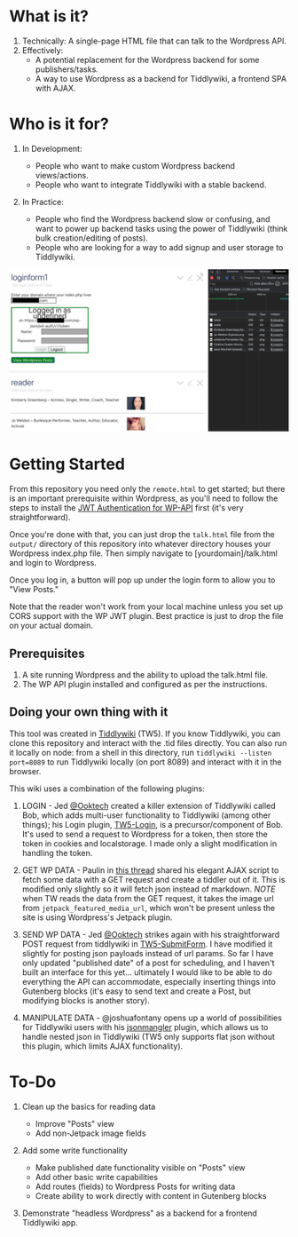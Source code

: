 # What is it? 

1. Technically: A single-page HTML file that can talk to the Wordpress API. 
2. Effectively: 
   * A potential replacement for the Wordpress backend for some publishers/tasks.  
   * A way to use Wordpress as a backend for Tiddlywiki, a frontend SPA with AJAX. 

# Who is it for? 

1. In Development: 
   * People who want to make custom Wordpress backend views/actions. 
   * People who want to integrate Tiddlywiki with a stable backend. 

2. In Practice: 
   * People who find the Wordpress backend slow or confusing, and want to power up backend tasks using the power of Tiddlywiki (think bulk creation/editing of posts). 
   * People who are looking for a way to add signup and user storage to Tiddlywiki. 

![Screenshot](talk2menice_screenshot.jpg)

# Getting Started

From this repository you need only the `remote.html` to get started; but there is an important  prerequisite within Wordpress, as you'll need to follow the steps to install the [JWT Authentication for WP-API](https://wordpress.org/plugins/jwt-authentication-for-wp-rest-api/) first (it's very straightforward).

Once you're done with that, you can just drop the `talk.html` file from the `output/` directory of this repository into whatever directory houses your Wordpress index.php file. Then simply navigate to [yourdomain]/talk.html and login to Wordpress.

Once you log in, a button will pop up under the login form to allow you to "View Posts." 

Note that the reader won't work from your local machine unless you set up CORS support with the WP JWT plugin. Best practice is just to drop the file on your actual domain. 

## Prerequisites 

1. A site running Wordpress and the ability to upload the talk.html file. 
2. The WP API plugin installed and configured as per the instructions. 

## Doing your own thing with it

This tool was created in [Tiddlywiki](https://tiddlywiki.com) (TW5). If you know Tiddlywiki, you can clone this repository and interact with the .tid files directly. You can also run it locally on node: from a shell in this directory, run `tiddlywiki --listen port=8089` to run Tiddlywiki locally (on port 8089) and interact with it in the browser. 

This wiki uses a combination of the following plugins:

1. LOGIN - Jed [@Ooktech](https://github.com/OokTech) created a killer extension of Tiddlywiki called Bob, which adds multi-user functionality to Tiddlywiki (among other things); his Login plugin, [TW5-Login](https://github.com/OokTech/TW5-Login), is a precursor/component of Bob. It's used to send a request to Wordpress for a token, then store the token in cookies and localstorage. I made only a slight modification in handling the token. 

1. GET WP DATA - Paulin in [this thread](https://groups.google.com/g/tiddlywiki/c/E_X3KUHOvEk/m/ucL23ju5AAAJ) shared his elegant AJAX script to fetch some data with a GET request and create a tiddler out of it. This is modified only slightly so it will fetch json instead of markdown. *NOTE* when TW reads the data from the GET request, it takes the image url from `jetpack_featured_media_url`, which won't be present unless the site is using Wordpress's Jetpack plugin. 

2. SEND WP DATA - Jed [@Ooktech](https://github.com/OokTech) strikes again with his straightforward POST request from tiddlywiki in [TW5-SubmitForm](https://github.com/OokTech/TW5-SubmitForm). I have modified it slightly for posting json payloads instead of url params. So far I have only updated "published date" of a post for scheduling, and I haven't built an interface for this yet... ultimately I would like to be able to do everything the API can accommodate, especially inserting things into Gutenberg blocks (it's easy to send text and create a Post, but modifying blocks is another story). 

3. MANIPULATE DATA - @joshuafontany opens up a world of possibilities for Tiddlywiki users with his [jsonmangler](https://github.com/joshuafontany/TW5-JsonMangler) plugin, which allows us to handle nested json in Tiddlywiki (TW5 only supports flat json without this plugin, which limits AJAX functionality). 

# To-Do

1. Clean up the basics for reading data 
   * Improve "Posts" view
   * Add non-Jetpack image fields

2. Add some write functionality
   * Make published date functionality visible on "Posts" view
   * Add other basic write capabilities
   * Add routes (fields) to Wordpress Posts for writing data 
   * Create ability to work directly with content in Gutenberg blocks 

3. Demonstrate "headless Wordpress" as a backend for a frontend Tiddlywiki app.  